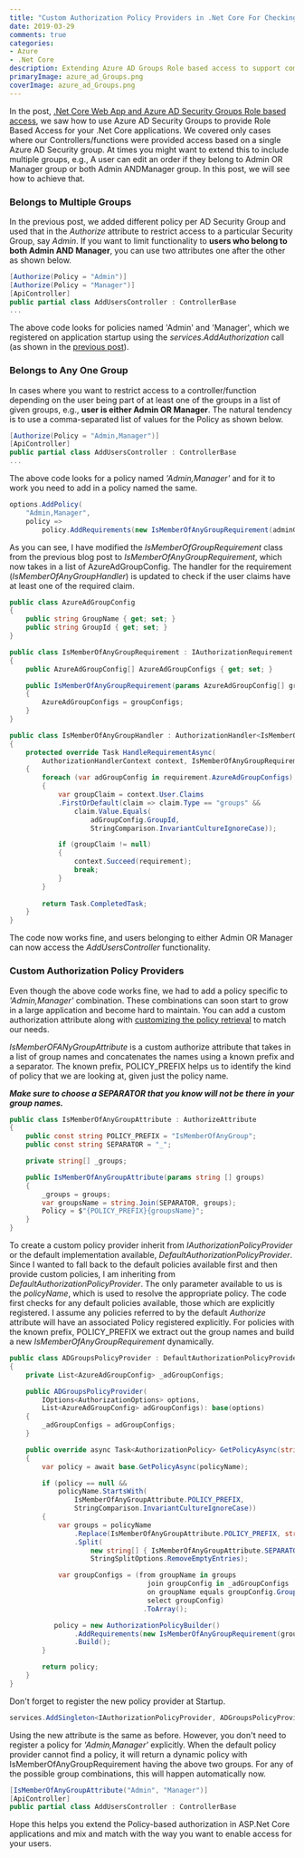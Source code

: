```yaml
---
title: "Custom Authorization Policy Providers in .Net Core For Checking Multiple Azure AD Security Groups"
date: 2019-03-29
comments: true
categories: 
- Azure
- .Net Core
description: Extending Azure AD Groups Role based access to support combinations of multiple groups to grant access.
primaryImage: azure_ad_Groups.png
coverImage: azure_ad_Groups.png
---
```


In the post, [.Net Core Web App and Azure AD Security Groups Role based access](https://www.rahulpnath.com/blog/dot-net-core-api-and-azure-ad-groups-based-access/), we saw how to use Azure AD Security Groups to provide Role Based Access for your .Net Core applications. We covered only cases where our Controllers/functions were provided access based on a single Azure AD Security group. At times you might want to extend this to include multiple groups, e.g., A user can edit an order if they belong to Admin OR Manager group or both Admin ANDManager group. In this post, we will see how to achieve that.

### Belongs to Multiple Groups

In the previous post, we added different policy per AD Security Group and used that in the *Authorize* attribute to restrict access to a particular Security Group, say *Admin*. If you want to limit functionality to **users who belong to both Admin AND Manager**, you can use two attributes one after the other as shown below. 

```csharp
[Authorize(Policy = "Admin")]
[Authorize(Policy = "Manager")]
[ApiController]
public partial class AddUsersController : ControllerBase
...
```

The above code looks for policies named 'Admin' and 'Manager', which we registered on application startup using the *services.AddAuthorization* call (as shown in the [previous post](https://www.rahulpnath.com/blog/dot-net-core-api-and-azure-ad-groups-based-access/)).

### Belongs to Any One Group

In cases where you want to restrict access to a controller/function depending on the user being part of at least one of the groups in a list of given groups, e.g., **user is either Admin OR Manager**. The natural tendency is to use a comma-separated list of values for the Policy as shown below. 

```csharp
[Authorize(Policy = "Admin,Manager")]
[ApiController]
public partial class AddUsersController : ControllerBase
...
```

The above code looks for a policy named *'Admin,Manager'* and for it to work you need to add in a policy named the same.

``` csharp
options.AddPolicy(
    "Admin,Manager",
    policy =>
        policy.AddRequirements(new IsMemberOfAnyGroupRequirement(adminGroup, managerGroup));
```

As you can see, I have modified the *IsMemberOfGroupRequirement* class from the previous blog post to *IsMemberOfAnyGroupRequirement*, which now takes in a list of AzureAdGroupConfig. The handler for the requirement (*IsMemberOfAnyGroupHandler*) is updated to check if the user claims have at least one of the required claim.

``` csharp
public class AzureAdGroupConfig
{
    public string GroupName { get; set; }
    public string GroupId { get; set; }
}

public class IsMemberOfAnyGroupRequirement : IAuthorizationRequirement
{
    public AzureAdGroupConfig[] AzureAdGroupConfigs { get; set; }

    public IsMemberOfAnyGroupRequirement(params AzureAdGroupConfig[] groupConfigs)
    {
        AzureAdGroupConfigs = groupConfigs;
    }
}

public class IsMemberOfAnyGroupHandler : AuthorizationHandler<IsMemberOfAnyGroupRequirement>
{
    protected override Task HandleRequirementAsync(
        AuthorizationHandlerContext context, IsMemberOfAnyGroupRequirement requirement)
    {
        foreach (var adGroupConfig in requirement.AzureAdGroupConfigs)
        {
            var groupClaim = context.User.Claims
            .FirstOrDefault(claim => claim.Type == "groups" &&
                claim.Value.Equals(
                    adGroupConfig.GroupId, 
                    StringComparison.InvariantCultureIgnoreCase));

            if (groupClaim != null)
            {
                context.Succeed(requirement);
                break;
            }
        }
       
        return Task.CompletedTask;
    }
}
```

The code now works fine, and users belonging to either Admin OR Manager can now access the *AddUsersController* functionality. 

### Custom Authorization Policy Providers

Even though the above code works fine, we had to add a policy specific to *'Admin,Manager'* combination. These combinations can soon start to grow in a large application and become hard to maintain. You can add a custom authorization attribute along with [customizing the policy retrieval](https://docs.microsoft.com/en-us/aspnet/core/security/authorization/iauthorizationpolicyprovider?view=aspnetcore-2.2) to match our needs.

*IsMemberOFANyGroupAttribute* is a custom authorize attribute that takes in a list of group names and concatenates the names using a known prefix and a separator. The known prefix, POLICY_PREFIX helps us to identify the kind of policy that we are looking at, given just the policy name.

***Make sure to choose a SEPARATOR that you know will not be there in your group names.***

``` csharp
public class IsMemberOfAnyGroupAttribute : AuthorizeAttribute
{
    public const string POLICY_PREFIX = "IsMemberOfAnyGroup";
    public const string SEPARATOR = "_";

    private string[] _groups;

    public IsMemberOfAnyGroupAttribute(params string [] groups)
    {
        _groups = groups;
        var groupsName = string.Join(SEPARATOR, groups);
        Policy = $"{POLICY_PREFIX}{groupsName}";
    }
}
```

To create a custom policy provider inherit from *IAuthorizationPolicyProvider* or the default implementation available, *DefaultAuthorizationPolicyProvider*. Since I wanted to fall back to the default policies available first and then provide custom policies, I am inheriting from *DefaultAuthorizationPolicyProvider*. The only parameter available to us is the *policyName*, which is used to resolve the appropriate policy. The code first checks for any default policies available, those which are explicitly registered. I assume any policies referred to by the default *Authorize* attribute will have an associated Policy registered explicitly. For policies with the 
known prefix, POLICY_PREFIX we extract out the group names and build a new *IsMemberOfAnyGroupRequirement* dynamically.

``` csharp
public class ADGroupsPolicyProvider : DefaultAuthorizationPolicyProvider
{
    private List<AzureAdGroupConfig> _adGroupConfigs;

    public ADGroupsPolicyProvider(
        IOptions<AuthorizationOptions> options,
        List<AzureAdGroupConfig> adGroupConfigs): base(options)
    {
        _adGroupConfigs = adGroupConfigs;
    }

    public override async Task<AuthorizationPolicy> GetPolicyAsync(string policyName)
    {
        var policy = await base.GetPolicyAsync(policyName);

        if (policy == null &&
            policyName.StartsWith(
                IsMemberOfAnyGroupAttribute.POLICY_PREFIX,
                StringComparison.InvariantCultureIgnoreCase))
        {
            var groups = policyName
                .Replace(IsMemberOfAnyGroupAttribute.POLICY_PREFIX, string.Empty)
                .Split(
                    new string[] { IsMemberOfAnyGroupAttribute.SEPARATOR },
                    StringSplitOptions.RemoveEmptyEntries);

            var groupConfigs = (from groupName in groups
                                  join groupConfig in _adGroupConfigs
                                  on groupName equals groupConfig.GroupName
                                  select groupConfig)
                                 .ToArray();

           policy = new AuthorizationPolicyBuilder()
                .AddRequirements(new IsMemberOfAnyGroupRequirement(groupConfigs))
                .Build();
        }

        return policy;
    }
}
```

Don't forget to register the new policy provider at Startup.

``` csharp
services.AddSingleton<IAuthorizationPolicyProvider, ADGroupsPolicyProvider>();
```

Using the new attribute is the same as before. However, you don't need to register a policy for *'Admin,Manager'* explicitly. When the default policy provider cannot find a policy, it will return a dynamic policy with IsMemberOfAnyGroupRequirement having the above two groups. For any of the possible group combinations, this will happen automatically now. 

``` csharp
[IsMemberOfAnyGroupAttribute("Admin", "Manager")]
[ApiController]
public partial class AddUsersController : ControllerBase
```

Hope this helps you extend the Policy-based authorization in ASP.Net Core applications and mix and match with the way you want to enable access for your users. 